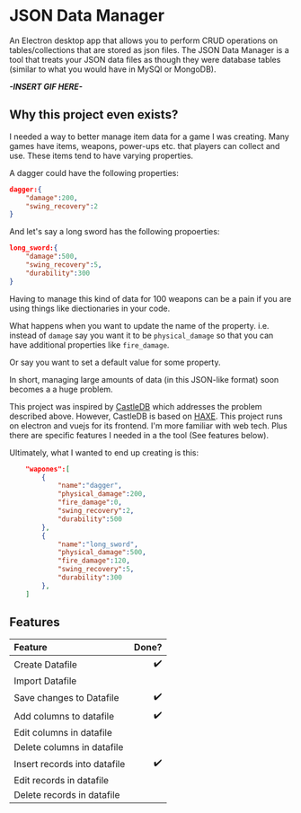 # JSON Data Manager
An Electron desktop app that allows you to perform CRUD operations on tables/collections that are stored as json files. The JSON Data Manager is a tool that treats your JSON data files as though they were database tables (similar to what you would have in MySQl or MongoDB). 

***-INSERT GIF HERE-***

## Why this project even exists?
I needed a way to better manage item data for a game I was creating. Many games have items, weapons, power-ups etc. that players can collect and use. These items tend to have varying properties.

A dagger could have the following properties:

```json
dagger:{
    "damage":200,
    "swing_recovery":2
}
```
And let's say a long sword has the following propoerties:

```json
long_sword:{
    "damage":500,
    "swing_recovery":5,
    "durability":300
}
```
Having to manage this kind of data for 100 weapons can be a pain if you are using  things like diectionaries in your code. 

What happens when you want to update the name of the property. i.e. instead of `damage` say you want it to be `physical_damage` so that you can have additional properties like `fire_damage`.

Or say you want to set a default value for some property. 

In short, managing large amounts of data (in this JSON-like format) soon becomes a a huge problem.

This project was inspired by [CastleDB](http://castledb.org/) which addresses the problem described above. However, CastleDB is based on [HAXE](https://haxe.org/). This project runs on electron and vuejs for its frontend. I'm more familiar with web tech. Plus there are specific features I needed in a the tool (See features below).

Ultimately, what I wanted to end up creating is this:

```json
    "wapones":[
        {
            "name":"dagger",
            "physical_damage":200,
            "fire_damage":0,
            "swing_recovery":2,
            "durability":500
        },
        {
            "name":"long_sword",
            "physical_damage":500,
            "fire_damage":120,
            "swing_recovery":5,
            "durability":300
        },
    ]
```

## Features
| Feature | Done? |
| :------ | ----: |
| Create Datafile | ✔️ |
| Import Datafile | |
| Save changes to Datafile | ✔️ |
| Add columns to datafile | ✔️ |
| Edit columns in datafile |  |
| Delete columns in datafile |  |
| Insert records into datafile | ✔️ |
| Edit records in datafile |  |
| Delete records in datafile |  |